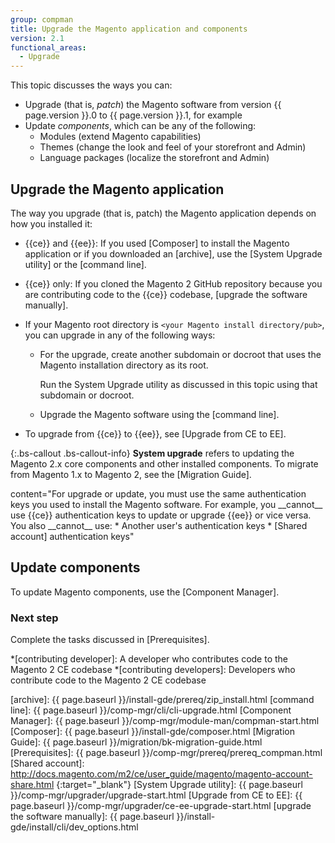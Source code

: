 ```yaml
---
group: compman
title: Upgrade the Magento application and components
version: 2.1
functional_areas:
  - Upgrade
---
```


<!-- Topic variables
{% capture ce %}{{site.data.var.ce}}{% endcapture %}
{% capture ee %}{{site.data.var.ee}}{% endcapture %}
-->

This topic discusses the ways you can:
* Upgrade (that is, *patch*) the Magento software from version {{ page.version }}.0 to {{ page.version }}.1, for example
* Update *components*, which can be any of the following:
  *	Modules (extend Magento capabilities)
  *	Themes (change the look and feel of your storefront and Admin)
  *	Language packages (localize the storefront and Admin)

## Upgrade the Magento application

The way you upgrade (that is, patch) the Magento application depends on how you installed it:

* {{ce}} and {{ee}}: If you used [Composer] to install the Magento application or if you downloaded an [archive], use the [System Upgrade utility] or the [command line].
* {{ce}} only: If you cloned the Magento 2 GitHub repository because you are contributing code to the {{ce}} codebase, [upgrade the software manually].

* If your Magento root directory is `<your Magento install directory/pub>`, you can upgrade in any of the following ways:
  * For the upgrade, create another subdomain or docroot that uses the Magento installation directory as its root.
    
    Run the System Upgrade utility as discussed in this topic using that subdomain or docroot.
  
  *	Upgrade the Magento software using the [command line].
* To upgrade from {{ce}} to {{ee}}, see [Upgrade from CE to EE].

{:.bs-callout .bs-callout-info}
__System upgrade__ refers to updating the Magento 2.x core components and other installed components.
To migrate from Magento 1.x to Magento 2, see the [Migration Guide].

<div class="bs-callout bs-callout-warning" markdown="1">
content="For upgrade or update, you must use the same authentication keys you used to install the Magento software.
For example, you __cannot__ use {{ce}} authentication keys to update or upgrade {{ee}} or vice versa.
You also __cannot__ use:
* Another user's authentication keys
* [Shared account] authentication keys"
</div>

## Update components

To update Magento components, use the [Component Manager].

### Next step

Complete the tasks discussed in [Prerequisites].

<!-- Tooltips -->
*[contributing developer]: A developer who contributes code to the Magento 2 CE codebase
*[contributing developers]: Developers who contribute code to the Magento 2 CE codebase
 
<!-- Link definitions -->
[archive]: {{ page.baseurl }}/install-gde/prereq/zip_install.html
[command line]: {{ page.baseurl }}/comp-mgr/cli/cli-upgrade.html
[Component Manager]: {{ page.baseurl }}/comp-mgr/module-man/compman-start.html
[Composer]: {{ page.baseurl }}/install-gde/composer.html
[Migration Guide]: {{ page.baseurl }}/migration/bk-migration-guide.html
[Prerequisites]: {{ page.baseurl }}/comp-mgr/prereq/prereq_compman.html
[Shared account]: http://docs.magento.com/m2/ce/user_guide/magento/magento-account-share.html
{:target="_blank"}
[System Upgrade utility]: {{ page.baseurl }}/comp-mgr/upgrader/upgrade-start.html
[Upgrade from CE to EE]: {{ page.baseurl }}/comp-mgr/upgrader/ce-ee-upgrade-start.html
[upgrade the software manually]: {{ page.baseurl }}/install-gde/install/cli/dev_options.html
